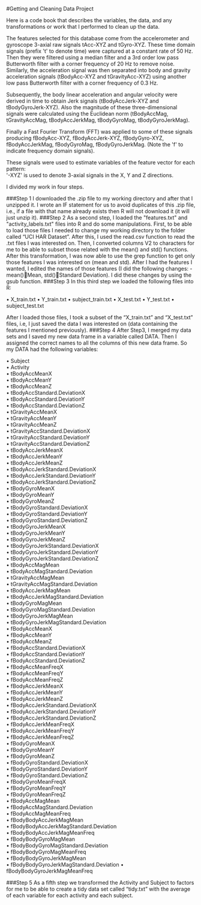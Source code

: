 #Getting and Cleaning Data Project

Here is a code book that describes the variables, the data, and any transformations or work that I performed to clean up the data.

The features selected for this database come from the accelerometer and gyroscope 3-axial raw signals tAcc-XYZ and tGyro-XYZ. These time domain signals (prefix 't' to denote time) were captured at a constant rate of 50 Hz. Then they were filtered using a median filter and a 3rd order low pass Butterworth filter with a corner frequency of 20 Hz to remove noise. Similarly, the acceleration signal was then separated into body and gravity acceleration signals (tBodyAcc-XYZ and tGravityAcc-XYZ) using another low pass Butterworth filter with a corner frequency of 0.3 Hz. 

Subsequently, the body linear acceleration and angular velocity were derived in time to obtain Jerk signals (tBodyAccJerk-XYZ and tBodyGyroJerk-XYZ). Also the magnitude of these three-dimensional signals were calculated using the Euclidean norm (tBodyAccMag, tGravityAccMag, tBodyAccJerkMag, tBodyGyroMag, tBodyGyroJerkMag). 

Finally a Fast Fourier Transform (FFT) was applied to some of these signals producing fBodyAcc-XYZ, fBodyAccJerk-XYZ, fBodyGyro-XYZ, fBodyAccJerkMag, fBodyGyroMag, fBodyGyroJerkMag. (Note the 'f' to indicate frequency domain signals). 

These signals were used to estimate variables of the feature vector for each pattern:  
'-XYZ' is used to denote 3-axial signals in the X, Y and Z directions.

I divided my work in four steps.

###Step 1
I downloaded the .zip file to my working directory and after that I unzipped it. I wrote an IF statement for us to avoid duplicates of this .zip file, i.e., if a file with that name already exists then R will not download it (it will just unzip it).
###Step 2
As a second step, I loaded the "features.txt" and "activity_labels.txt" files into R and do some manipulations.
First, to be able to load those files I needed to change my working directory to the folder called “UCI HAR Dataset”.   After this, I used the read.csv function to read the .txt files I was interested on.
Then, I converted columns V2 to characters for me to be able to subset those related with the mean() and std() functions. After this transformation, I was now able to use the grep function to get only those features I was interested on (mean and std).  After I had the features I wanted, I edited the names of those features (I did the following changes: -mean()Mean, std()Standard Deviation). I did these changes by using the gsub function.
###Step 3
In this third step we loaded the following files into R:

•	X_train.txt
•	Y_train.txt
•	subject_train.txt
•	X_test.txt
•	Y_test.txt
•	subject_test.txt

After I loaded those files, I took a subset of the “X_train.txt” and “X_test.txt” files, i.e, I just saved the data I was interested on (data containing the features I mentioned previously). 
###Step 4
After Step3, I merged my data sets and I saved my new data frame in a variable called DATA. Then I assigned the correct names to all the columns of this new data frame. So my DATA had the following variables:


•	Subject                                
•	Activity                               
•	tBodyAccMeanX                          
•	tBodyAccMeanY                          
•	tBodyAccMeanZ                         
•	tBodyAccStandard.DeviationX            
•	tBodyAccStandard.DeviationY            
•	tBodyAccStandard.DeviationZ            
•	tGravityAccMeanX                       
•	tGravityAccMeanY                      
•	tGravityAccMeanZ                       
•	tGravityAccStandard.DeviationX         
•	tGravityAccStandard.DeviationY         
•	tGravityAccStandard.DeviationZ         
•	tBodyAccJerkMeanX                     
•	tBodyAccJerkMeanY                      
•	tBodyAccJerkMeanZ                      
•	tBodyAccJerkStandard.DeviationX        
•	tBodyAccJerkStandard.DeviationY        
•	tBodyAccJerkStandard.DeviationZ       
•	tBodyGyroMeanX                         
•	tBodyGyroMeanY                         
•	tBodyGyroMeanZ                         
•	tBodyGyroStandard.DeviationX           
•	tBodyGyroStandard.DeviationY          
•	tBodyGyroStandard.DeviationZ           
•	tBodyGyroJerkMeanX                     
•	tBodyGyroJerkMeanY                     
•	tBodyGyroJerkMeanZ                     
•	tBodyGyroJerkStandard.DeviationX      
•	tBodyGyroJerkStandard.DeviationY       
•	tBodyGyroJerkStandard.DeviationZ       
•	tBodyAccMagMean                        
•	tBodyAccMagStandard.Deviation          
•	tGravityAccMagMean                    
•	tGravityAccMagStandard.Deviation       
•	tBodyAccJerkMagMean                    
•	tBodyAccJerkMagStandard.Deviation      
•	tBodyGyroMagMean                       
•	tBodyGyroMagStandard.Deviation        
•	tBodyGyroJerkMagMean                   
•	tBodyGyroJerkMagStandard.Deviation     
•	fBodyAccMeanX                          
•	fBodyAccMeanY                          
•	fBodyAccMeanZ                         
•	fBodyAccStandard.DeviationX            
•	fBodyAccStandard.DeviationY            
•	fBodyAccStandard.DeviationZ            
•	fBodyAccMeanFreqX                      
•	fBodyAccMeanFreqY                     
•	fBodyAccMeanFreqZ                      
•	fBodyAccJerkMeanX                      
•	fBodyAccJerkMeanY                      
•	fBodyAccJerkMeanZ                      
•	fBodyAccJerkStandard.DeviationX       
•	fBodyAccJerkStandard.DeviationY        
•	fBodyAccJerkStandard.DeviationZ        
•	fBodyAccJerkMeanFreqX                  
•	fBodyAccJerkMeanFreqY                  
•	fBodyAccJerkMeanFreqZ                 
•	fBodyGyroMeanX                         
•	fBodyGyroMeanY                         
•	fBodyGyroMeanZ                         
•	fBodyGyroStandard.DeviationX           
•	fBodyGyroStandard.DeviationY          
•	fBodyGyroStandard.DeviationZ           
•	fBodyGyroMeanFreqX                     
•	fBodyGyroMeanFreqY                     
•	fBodyGyroMeanFreqZ                     
•	fBodyAccMagMean                       
•	fBodyAccMagStandard.Deviation          
•	fBodyAccMagMeanFreq                    
•	fBodyBodyAccJerkMagMean                
•	fBodyBodyAccJerkMagStandard.Deviation  
•	fBodyBodyAccJerkMagMeanFreq           
•	fBodyBodyGyroMagMean                   
•	fBodyBodyGyroMagStandard.Deviation     
•	fBodyBodyGyroMagMeanFreq               
•	fBodyBodyGyroJerkMagMean               
•	fBodyBodyGyroJerkMagStandard.Deviation
•	fBodyBodyGyroJerkMagMeanFreq


###Step 5
As a fifth step we transformed the Activity and Subject to factors for me to be able to create a tidy data set called “tidy.txt” with the average of each variable for each activity and each subject.
